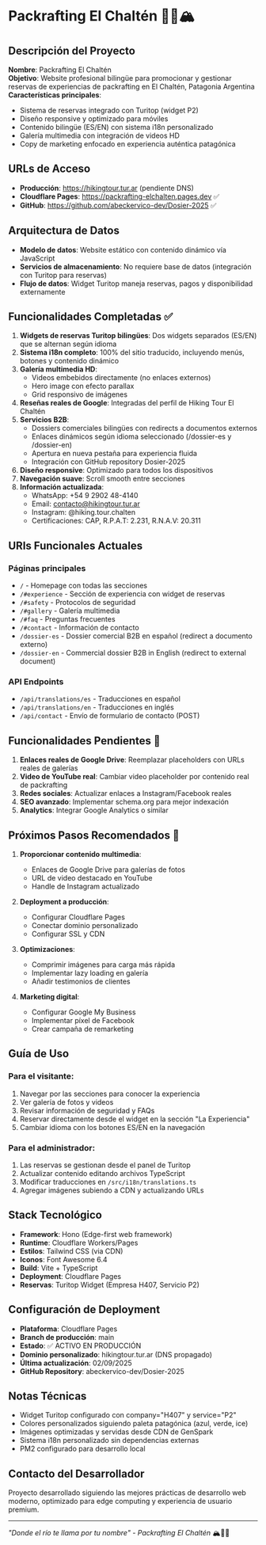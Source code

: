 # Packrafting El Chaltén 🚣‍♂️🏔️

## Descripción del Proyecto
**Nombre**: Packrafting El Chaltén  
**Objetivo**: Website profesional bilingüe para promocionar y gestionar reservas de experiencias de packrafting en El Chaltén, Patagonia Argentina  
**Características principales**: 
- Sistema de reservas integrado con Turitop (widget P2)
- Diseño responsive y optimizado para móviles
- Contenido bilingüe (ES/EN) con sistema i18n personalizado
- Galería multimedia con integración de videos HD
- Copy de marketing enfocado en experiencia auténtica patagónica

## URLs de Acceso
- **Producción**: https://hikingtour.tur.ar (pendiente DNS)
- **Cloudflare Pages**: https://packrafting-elchalten.pages.dev ✅
- **GitHub**: https://github.com/abeckervico-dev/Dosier-2025 ✅

## Arquitectura de Datos
- **Modelo de datos**: Website estático con contenido dinámico vía JavaScript
- **Servicios de almacenamiento**: No requiere base de datos (integración con Turitop para reservas)
- **Flujo de datos**: Widget Turitop maneja reservas, pagos y disponibilidad externamente

## Funcionalidades Completadas ✅
1. **Widgets de reservas Turitop bilingües**: Dos widgets separados (ES/EN) que se alternan según idioma
2. **Sistema i18n completo**: 100% del sitio traducido, incluyendo menús, botones y contenido dinámico
3. **Galería multimedia HD**: 
   - Videos embebidos directamente (no enlaces externos)
   - Hero image con efecto parallax
   - Grid responsivo de imágenes
4. **Reseñas reales de Google**: Integradas del perfil de Hiking Tour El Chaltén
5. **Servicios B2B**: 
   - Dossiers comerciales bilingües con redirects a documentos externos
   - Enlaces dinámicos según idioma seleccionado (/dossier-es y /dossier-en)
   - Apertura en nueva pestaña para experiencia fluida
   - Integración con GitHub repository Dosier-2025
6. **Diseño responsive**: Optimizado para todos los dispositivos
7. **Navegación suave**: Scroll smooth entre secciones
8. **Información actualizada**: 
   - WhatsApp: +54 9 2902 48-4140
   - Email: contacto@hikingtour.tur.ar
   - Instagram: @hiking.tour.chalten
   - Certificaciones: CAP, R.P.A.T: 2.231, R.N.A.V: 20.311

## URIs Funcionales Actuales

### Páginas principales
- `/` - Homepage con todas las secciones
- `/#experience` - Sección de experiencia con widget de reservas
- `/#safety` - Protocolos de seguridad
- `/#gallery` - Galería multimedia
- `/#faq` - Preguntas frecuentes
- `/#contact` - Información de contacto
- `/dossier-es` - Dossier comercial B2B en español (redirect a documento externo)
- `/dossier-en` - Commercial dossier B2B in English (redirect to external document)

### API Endpoints
- `/api/translations/es` - Traducciones en español
- `/api/translations/en` - Traducciones en inglés
- `/api/contact` - Envío de formulario de contacto (POST)

## Funcionalidades Pendientes 🔄
1. **Enlaces reales de Google Drive**: Reemplazar placeholders con URLs reales de galerías
2. **Video de YouTube real**: Cambiar video placeholder por contenido real de packrafting
3. **Redes sociales**: Actualizar enlaces a Instagram/Facebook reales
4. **SEO avanzado**: Implementar schema.org para mejor indexación
5. **Analytics**: Integrar Google Analytics o similar

## Próximos Pasos Recomendados 🎯
1. **Proporcionar contenido multimedia**:
   - Enlaces de Google Drive para galerías de fotos
   - URL de video destacado en YouTube
   - Handle de Instagram actualizado

2. **Deployment a producción**:
   - Configurar Cloudflare Pages
   - Conectar dominio personalizado
   - Configurar SSL y CDN

3. **Optimizaciones**:
   - Comprimir imágenes para carga más rápida
   - Implementar lazy loading en galería
   - Añadir testimonios de clientes

4. **Marketing digital**:
   - Configurar Google My Business
   - Implementar píxel de Facebook
   - Crear campaña de remarketing

## Guía de Uso

### Para el visitante:
1. Navegar por las secciones para conocer la experiencia
2. Ver galería de fotos y videos
3. Revisar información de seguridad y FAQs
4. Reservar directamente desde el widget en la sección "La Experiencia"
5. Cambiar idioma con los botones ES/EN en la navegación

### Para el administrador:
1. Las reservas se gestionan desde el panel de Turitop
2. Actualizar contenido editando archivos TypeScript
3. Modificar traducciones en `/src/i18n/translations.ts`
4. Agregar imágenes subiendo a CDN y actualizando URLs

## Stack Tecnológico
- **Framework**: Hono (Edge-first web framework)
- **Runtime**: Cloudflare Workers/Pages
- **Estilos**: Tailwind CSS (via CDN)
- **Iconos**: Font Awesome 6.4
- **Build**: Vite + TypeScript
- **Deployment**: Cloudflare Pages
- **Reservas**: Turitop Widget (Empresa H407, Servicio P2)

## Configuración de Deployment
- **Plataforma**: Cloudflare Pages
- **Branch de producción**: main
- **Estado**: ✅ ACTIVO EN PRODUCCIÓN
- **Dominio personalizado**: hikingtour.tur.ar (DNS propagado)
- **Última actualización**: 02/09/2025
- **GitHub Repository**: abeckervico-dev/Dosier-2025

## Notas Técnicas
- Widget Turitop configurado con company="H407" y service="P2"
- Colores personalizados siguiendo paleta patagónica (azul, verde, ice)
- Imágenes optimizadas y servidas desde CDN de GenSpark
- Sistema i18n personalizado sin dependencias externas
- PM2 configurado para desarrollo local

## Contacto del Desarrollador
Proyecto desarrollado siguiendo las mejores prácticas de desarrollo web moderno, optimizado para edge computing y experiencia de usuario premium.

---
*"Donde el río te llama por tu nombre" - Packrafting El Chaltén* 🏔️🚣‍♂️